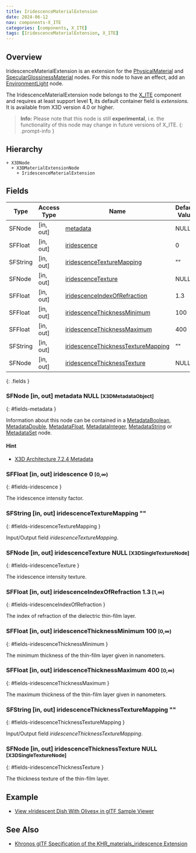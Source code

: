 ```yaml
---
title: IridescenceMaterialExtension
date: 2024-06-12
nav: components-X_ITE
categories: [components, X_ITE]
tags: [IridescenceMaterialExtension, X_ITE]
---
```

<style>
.post h3 {
   word-spacing: 0.2em;
}
</style>

## Overview

IridescenceMaterialExtension is an extension for the [PhysicalMaterial](../../shape/physicalmaterial/) and [SpecularGlossinessMaterial](../specularglossinessmaterial/) nodes. For this node to have an effect, add an [EnvironmentLight](../../lighting/environmentlight) node.

The IridescenceMaterialExtension node belongs to the [X_ITE](/x_ite/components/overview/#x_ite) component and requires at least support level **1,** its default container field is *extensions.* It is available from X3D version 4.0 or higher.

>**Info:** Please note that this node is still **experimental**, i.e. the functionality of this node may change in future versions of X_ITE.
{: .prompt-info }

## Hierarchy

```
+ X3DNode
  + X3DMaterialExtensionNode
    + IridescenceMaterialExtension
```

## Fields

| Type | Access Type | Name | Default Value |
| ---- | ----------- | ---- | ------------- |
| SFNode | [in, out] | [metadata](#fields-metadata) | NULL  |
| SFFloat | [in, out] | [iridescence](#fields-iridescence) | 0  |
| SFString | [in, out] | [iridescenceTextureMapping](#fields-iridescenceTextureMapping) | "" |
| SFNode | [in, out] | [iridescenceTexture](#fields-iridescenceTexture) | NULL  |
| SFFloat | [in, out] | [iridescenceIndexOfRefraction](#fields-iridescenceIndexOfRefraction) | 1.3  |
| SFFloat | [in, out] | [iridescenceThicknessMinimum](#fields-iridescenceThicknessMinimum) | 100  |
| SFFloat | [in, out] | [iridescenceThicknessMaximum](#fields-iridescenceThicknessMaximum) | 400  |
| SFString | [in, out] | [iridescenceThicknessTextureMapping](#fields-iridescenceThicknessTextureMapping) | "" |
| SFNode | [in, out] | [iridescenceThicknessTexture](#fields-iridescenceThicknessTexture) | NULL  |
{: .fields }

### SFNode [in, out] **metadata** NULL <small>[X3DMetadataObject]</small>
{: #fields-metadata }

Information about this node can be contained in a [MetadataBoolean](/x_ite/components/core/metadataboolean/), [MetadataDouble](/x_ite/components/core/metadatadouble/), [MetadataFloat](/x_ite/components/core/metadatafloat/), [MetadataInteger](/x_ite/components/core/metadatainteger/), [MetadataString](/x_ite/components/core/metadatastring/) or [MetadataSet](/x_ite/components/core/metadataset/) node.

#### Hint

- [X3D Architecture 7.2.4 Metadata](https://www.web3d.org/specifications/X3Dv4/ISO-IEC19775-1v4-IS/Part01/components/core.html#Metadata)

### SFFloat [in, out] **iridescence** 0 <small>[0,∞)</small>
{: #fields-iridescence }

The iridescence intensity factor.

### SFString [in, out] **iridescenceTextureMapping** ""
{: #fields-iridescenceTextureMapping }

Input/Output field *iridescenceTextureMapping*.

### SFNode [in, out] **iridescenceTexture** NULL <small>[X3DSingleTextureNode]</small>
{: #fields-iridescenceTexture }

The iridescence intensity texture.

### SFFloat [in, out] **iridescenceIndexOfRefraction** 1.3 <small>[1,∞)</small>
{: #fields-iridescenceIndexOfRefraction }

The index of refraction of the dielectric thin-film layer.

### SFFloat [in, out] **iridescenceThicknessMinimum** 100 <small>[0,∞)</small>
{: #fields-iridescenceThicknessMinimum }

The minimum thickness of the thin-film layer given in nanometers.

### SFFloat [in, out] **iridescenceThicknessMaximum** 400 <small>[0,∞)</small>
{: #fields-iridescenceThicknessMaximum }

The maximum thickness of the thin-film layer given in nanometers.

### SFString [in, out] **iridescenceThicknessTextureMapping** ""
{: #fields-iridescenceThicknessTextureMapping }

Input/Output field *iridescenceThicknessTextureMapping*.

### SFNode [in, out] **iridescenceThicknessTexture** NULL <small>[X3DSingleTextureNode]</small>
{: #fields-iridescenceThicknessTexture }

The thickness texture of the thin-film layer.

## Example

- [View »Iridescent Dish With Olives« in glTF Sample Viewer](/x_ite/laboratory/gltf-sample-viewer/?url=IridescentDishWithOlives)

## See Also

- [Khronos glTF Specification of the KHR_materials_iridescence Extension](https://github.com/KhronosGroup/glTF/tree/main/extensions/2.0/Khronos/KHR_materials_iridescence)
